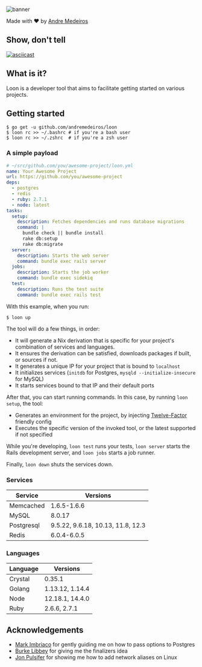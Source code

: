 ![banner](https://user-images.githubusercontent.com/9689/85356663-8035c100-b4dd-11ea-99ec-4e969ccc87e2.png)

Made with :heart: by [Andre Medeiros](https://andre.cool)

## Show, don't tell

[![asciicast](https://asciinema.org/a/3R3uiG2jTnW6Pb1wo6gFwRnah.png)](https://asciinema.org/a/3R3uiG2jTnW6Pb1wo6gFwRnah)

## What is it?

Loon is a developer tool that aims to facilitate getting started on various projects.

## Getting started

```
$ go get -u github.com/andremedeiros/loon
$ loon rc >> ~/.bashrc # if you're a bash user
$ loon rc >> ~/.zshrc  # if you're a zsh user
```

### A simple payload

```yaml
# ~/src/github.com/you/awesome-project/loon.yml
name: Your Awesome Project
url: https://github.com/you/awesome-project
deps:
  - postgres
  - redis
  - ruby: 2.7.1
  - node: latest
tasks:
  setup:
    description: Fetches dependencies and runs database migrations
    command: |
      bundle check || bundle install
      rake db:setup
      rake db:migrate
  server:
    description: Starts the web server
    command: bundle exec rails server
  jobs:
    description: Starts the job worker
    command: bundle exec sidekiq
  test:
    description: Runs the test suite
    command: bundle exec rails test
```

With this example, when you run:

```
$ loon up
```

The tool will do a few things, in order:

- It will generate a Nix derivation that is specific for your project's combination of services and languages.
- It ensures the derivation can be satisfied, downloads packages if built, or sources if not.
- It generates a unique IP for your project that is bound to `localhost`
- It initializes services (`initdb` for Postgres, `mysqld --initialize-insecure` for MySQL)
- It starts services bound to that IP and their default ports

After that, you can start running commands. In this case, by running `loon setup`, the tool:

- Generates an environment for the project, by injecting [Twelve-Factor](https://12factor.net) friendly config
- Executes the specific version of the invoked tool, or the latest supported if not specified

While you're developing, `loon test` runs your tests, `loon server` starts the Rails development server, and `loon jobs` starts a job runner.

Finally, `loon down` shuts the services down.

### Services

**Service**|**Versions**
-----|-----
Memcached|1.6.5-1.6.6
MySQL|8.0.17
Postgresql|9.5.22, 9.6.18, 10.13, 11.8, 12.3
Redis|6.0.4-6.0.5

### Languages

**Language**|**Versions**
-----|-----
Crystal|0.35.1
Golang|1.13.12, 1.14.4
Node|12.18.1, 14.4.0
Ruby|2.6.6, 2.7.1

## Acknowledgements

* [Mark Imbriaco](https://github.com/imbriaco) for gently guiding me on how to pass options to Postgres
* [Burke Libbey](https://github.com/burke) for giving me the finalizers idea
* [Jon Pulsifer](https://github.com/j0npulsifer) for showing me how to add network aliases on Linux
